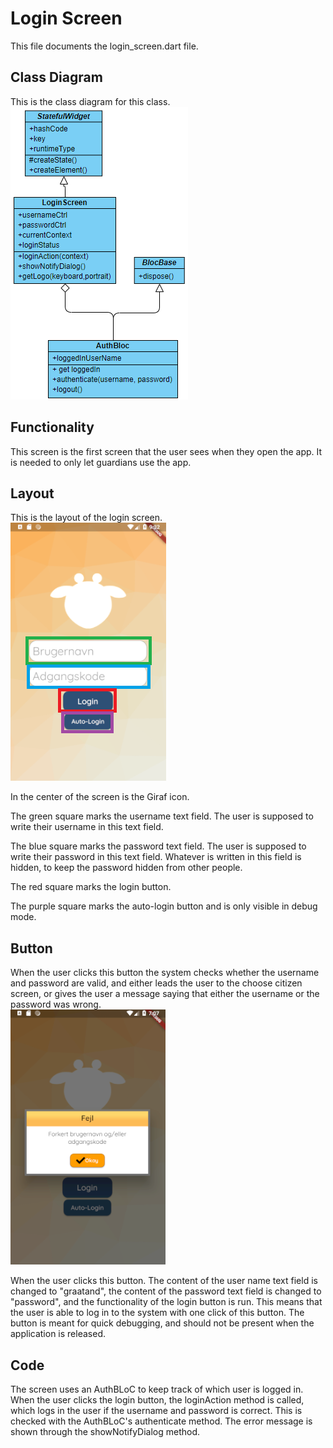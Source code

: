 # Login Screen
This file documents the login_screen.dart file.

## Class Diagram
This is the class diagram for this class.<br>
![class diagram](../pictures/LoginScreenDiagram.png)

## Functionality
This screen is the first screen that the user sees when they open the app. It is needed to only let guardians use the app.

## Layout
This is the layout of the login screen.<br>
![Layout](../pictures/LoginScreen.png)

In the center of the screen is the Giraf icon.

The green square marks the username text field. The user is supposed to write their username in this text field.

The blue square marks the password text field. The user is supposed to write their password in this text field. Whatever is written in this field is hidden, to keep the password hidden from other people.

The red square marks the login button.

The purple square marks the auto-login button and is only visible in debug mode.
## Button
When the user clicks this button the system checks whether the username and password are valid, and either leads the user to the choose citizen screen, or gives the user a message saying that either the username or the password was wrong.<br>
![error message](../pictures/LoginScreenErrorMessage.png)

When the user clicks this button. The content of the user name text field is changed to "graatand", the content of the password text field is changed to "password", and the functionality of the login button is run. This means that the user is able to log in to the system with one click of this button. The button is meant for quick debugging, and should not be present when the application is released.

## Code
The screen uses an AuthBLoC to keep track of which user is logged in. When the user clicks the login button, the loginAction method is called, which logs in the user if the username and password is correct. This is checked with the AuthBLoC's authenticate method. The error message is shown through the showNotifyDialog method.
